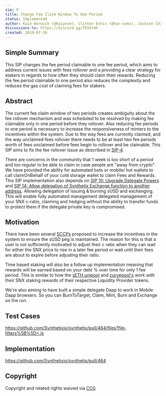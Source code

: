 ```yaml
---
sip: 9
title: Change Fee Claim Window To One Period
status: Implemented
author: Kain Warwick (@kaiynne), Clinton Ennis (@hav-noms), Jackson Chan (@jacko125)
discussions-to: https://discord.gg/TK5Vt4h
created: 2019-07-16
---
```


## Simple Summary
<!--"If you can't explain it simply, you don't understand it well enough." Provide a simplified and layman-accessible explanation of the SIP.-->
This SIP changes the fee period claimable to one fee period, which aims to address current issues with fees rollover and a providing a clear strategy for stakers in regards to how often they should claim their rewards. Reducing the fee period claimable to one period also reduces the complexity and reduces the gas cost of claiming fees for stakers.

## Abstract
<!--A short (~200 word) description of the technical issue being addressed.-->
The current fee claim window of two periods creates ambiguity about the fee rollover mechanism and was scheduled to be resolved by making fee claimable only in one period before they rollover. Also reducing fee periods to one period is necessary to increase the responsiveness of minters to the incentives within the system. Due to the way fees are currently claimed, and the way unclaimed fees rollover there needs to be at least two fee periods worth of fees unclaimed before fees begin to rollover and be claimable. This SIP aims to fix the fee rollover issue as described in [SIP-4](https://sips.synthetix.io/sips/sip-4).

There are concerns in the community that 1 week is too short of a period and too regular to be able to claim in case people are "away from crypto". We have provided the ability for automated bots or mobile/ hot wallets to call claimOnBehalf of your cold storage wallet to claim Fees and Rewards.
This SIP implementation also depends on [SIP 10: Upgrade Delegate Powers](https://sips.synthetix.io/sips/sip-10) and [SIP 14: Allow delegation of Synthetix Exchange function to another address](https://sips.synthetix.io/sips/sip-14). Allowing delegation of issuing & burning sUSD and exchanging. This will enable fully automated management delegated management of your SNX c-ratio, claiming and hedging without the ability to transfer funds to protect them if the delegate private key is compromised.

## Motivation
<!--The motivation is critical for SIPs that want to change Synthetix. It should clearly explain why the existing protocol specification is inadequate to address the problem that the SIP solves. SIP submissions without sufficient motivation may be rejected outright.-->
There have been several [SCCPs](https://sips.synthetix.io/all-sccp) proposed to increase the incentives in the system to ensure the sUSD peg is maintained. The reason for this is that a user is not sufficiently motivated to adjust their c ratio when they can wait for either the SNX price to rise in a later fee period or wait until their fees are about to expire before adjusting their ratio.

Time based staking will also be a follow up implementation meaning that rewards will be earned based on your debt % over time for only 1 fee period. This is similar to how the [sETH unipool](https://sips.synthetix.io/sips/sip-31) and [curvepool's](https://etherscan.io/address/0x13B54E8271B3e45cE71D8f4fC73eA936873a34fC) work with their SNX staking rewards of their respective Liquidity Provider tokens.

We're also aiming to have built a simple delegate Dapp to work in Mobile Dapp browsers. So you can BurnToTarget, Claim, Mint, Burn and Exchange on the run. 

## Test Cases
<!--Test cases for an implementation are mandatory for SIPs but can be included with the implementation..-->
https://github.com/Synthetixio/synthetix/pull/464/files?file-filters%5B%5D=.js

## Implementation
<!--The implementations must be completed before any SIP is given status "Implemented", but it need not be completed before the SIP is "Approved". While there is merit to the approach of reaching consensus on the specification and rationale before writing code, the principle of "rough consensus and running code" is still useful when it comes to resolving many discussions of API details.-->
https://github.com/Synthetixio/synthetix/pull/464

## Copyright
Copyright and related rights waived via [CC0](https://creativecommons.org/publicdomain/zero/1.0/).
